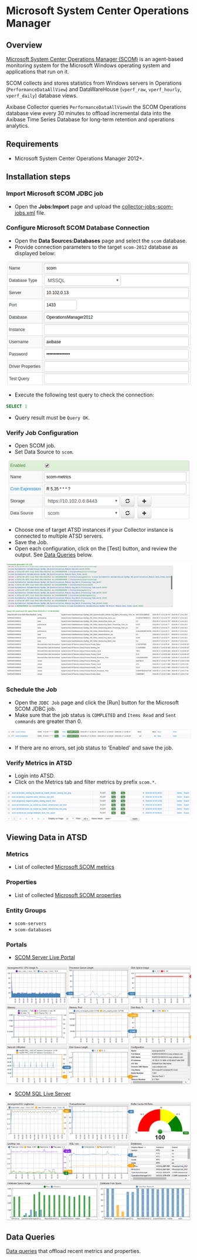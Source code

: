 # Microsoft System Center Operations Manager

## Overview

[Microsoft System Center Operations Manager
(SCOM)](http://www.microsoft.com/en-us/server-cloud/products/system-center-2012-r2/ "Microsoft SCOM")
is an agent-based monitoring system for the Microsoft Windows operating system and applications that run on it.

SCOM collects and stores statistics from Windows servers in Operations (`PerformanceDataAllView`) and DataWareHouse (`vperf_raw`, `vperf_hourly`, `vperf_daily`) database views.

Axibase Collector queries `PerformanceDataAllView`in the SCOM Operations database view every 30 minutes to offload incremental data into the Axibase Time Series Database for long-term retention and operations analytics.

## Requirements

* Microsoft System Center Operations Manager 2012+.

## Installation steps

### Import Microsoft SCOM JDBC job

* Open the **Jobs:Import** page and upload the [collector-jobs-scom-jobs.xml](collector-jobs-scom-jobs.xml) file.

### Configure Microsoft SCOM Database Connection

* Open the **Data Sources:Databases** page and select the `scom` database.
* Provide connection parameters to the target `scom-2012` database as displayed below:

![](images/scom-datasource.png)

* Execute the following test query to check the connection:

```SQL
SELECT 1
```

* Query result must be `Query OK`.


### Verify Job Configuration

* Open SCOM job.
* Set Data Source to `scom`.

![](images/scom-job.png)

* Choose one of target ATSD instances if your Collector instance is connected to multiple ATSD servers.
* Save the Job.
* Open each configuration, click on the [Test] button, and review the output. See [Data Queries](#data-queries) below.

![](images/test_result.png)

### Schedule the Job

* Open the `JDBC Job` page and click the [Run] button for the Microsoft SCOM JDBC job.
* Make sure that the job status is `COMPLETED` and `Items Read` and `Sent commands` are greater than 0.

![](images/test_run.png)

* If there are no errors, set job status to 'Enabled' and save the job.

### Verify Metrics in ATSD

* Login into ATSD.
* Click on the Metrics tab and filter metrics by prefix `scom.*`.

![](images/atsd_metrics.png)

## Viewing Data in ATSD

### Metrics

* List of collected [Microsoft SCOM metrics](metric-list.md)

### Properties

* List of collected [Microsoft SCOM properties](properties-list.md)

### Entity Groups

*   `scom-servers`
*   `scom-databases`

### Portals

* [SCOM Server Live Portal](http://apps.axibase.com/chartlab/c09dc1cd)

![](images/scom_server_portal.png)

* [SCOM SQL Live Server](http://axibase.com/chartlab/693b4f8d/2/)

![](images/scom_sql_server_portal.png)


## Data Queries
[Data queries](data-queries.md) that offload recent metrics and properties.
